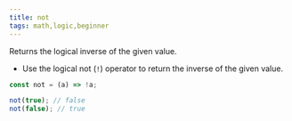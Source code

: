 ```yaml
---
title: not
tags: math,logic,beginner
---
```


Returns the logical inverse of the given value.

- Use the logical not (`!`) operator to return the inverse of the given value.

```js
const not = (a) => !a;
```

```js
not(true); // false
not(false); // true
```
